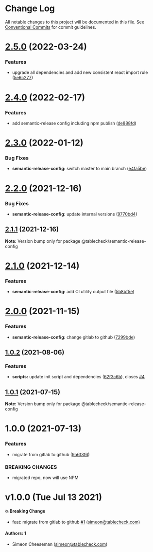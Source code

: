 # Change Log

All notable changes to this project will be documented in this file.
See [Conventional Commits](https://conventionalcommits.org) for commit guidelines.

# [2.5.0](https://github.com/tablecheck/frontend/compare/@tablecheck/semantic-release-config@2.4.0...@tablecheck/semantic-release-config@2.5.0) (2022-03-24)


### Features

* upgrade all dependencies and add new consistent react import rule ([5e6c277](https://github.com/tablecheck/frontend/commit/5e6c277cc49fe7bb95aa266dc06894afa2e53d58))





# [2.4.0](https://github.com/tablecheck/frontend/compare/@tablecheck/semantic-release-config@2.3.0...@tablecheck/semantic-release-config@2.4.0) (2022-02-17)


### Features

* add semantic-release config including npm publish ([de888fd](https://github.com/tablecheck/frontend/commit/de888fd9523bf187d16b7f5aa1776181ec6808c2))





# [2.3.0](https://github.com/tablecheck/frontend/compare/@tablecheck/semantic-release-config@2.2.0...@tablecheck/semantic-release-config@2.3.0) (2022-01-12)


### Bug Fixes

* **semantic-release-config:** switch master to main branch ([e4fa5be](https://github.com/tablecheck/frontend/commit/e4fa5be6eedb61767468f6c9cd33337d1a1b70f2))





# [2.2.0](https://github.com/tablecheck/frontend/compare/@tablecheck/semantic-release-config@2.1.1...@tablecheck/semantic-release-config@2.2.0) (2021-12-16)


### Bug Fixes

* **semantic-release-config:** update internal versions ([9770bd4](https://github.com/tablecheck/frontend/commit/9770bd49111d02874dc56910758d293e5c94488a))





## [2.1.1](https://github.com/tablecheck/frontend/compare/@tablecheck/semantic-release-config@2.1.0...@tablecheck/semantic-release-config@2.1.1) (2021-12-16)

**Note:** Version bump only for package @tablecheck/semantic-release-config





# [2.1.0](https://github.com/tablecheck/frontend/compare/@tablecheck/semantic-release-config@2.0.0...@tablecheck/semantic-release-config@2.1.0) (2021-12-14)


### Features

* **semantic-release-config:** add CI utility output file ([5b8bf5e](https://github.com/tablecheck/frontend/commit/5b8bf5edfa12528288ed45c7a788766a616b24b5))





# [2.0.0](https://github.com/tablecheck/frontend/compare/@tablecheck/semantic-release-config@1.0.2...@tablecheck/semantic-release-config@2.0.0) (2021-11-15)


### Features

* **semantic-release-config:** change gitlab to github ([7299bde](https://github.com/tablecheck/frontend/commit/7299bde21f712064804ba3d88e389c67ff56bc3d))





## [1.0.2](https://github.com/tablecheck/frontend/compare/@tablecheck/semantic-release-config@1.0.1...@tablecheck/semantic-release-config@1.0.2) (2021-08-06)


### Features

* **scripts:** update init script and dependencies ([62f3c6b](https://github.com/tablecheck/frontend/commit/62f3c6b087b3a7f58e7894ff106dba73ef0ae499)), closes [#4](https://github.com/tablecheck/frontend/issues/4)





## [1.0.1](https://github.com/tablecheck/frontend/compare/@tablecheck/semantic-release-config@1.0.0...@tablecheck/semantic-release-config@1.0.1) (2021-07-15)

**Note:** Version bump only for package @tablecheck/semantic-release-config





# 1.0.0 (2021-07-13)


### Features

* migrate from gitlab to github ([9a6f3f6](https://github.com/tablecheck/frontend/commit/9a6f3f6cd0c1b6f6eb1bce216aa0d3e66dede442))


### BREAKING CHANGES

* migrated repo, now will use NPM





# v1.0.0 (Tue Jul 13 2021)

#### 💥 Breaking Change

- feat: migrate from gitlab to github [#1](https://github.com/tablecheck/frontend/pull/1) (simeon@tablecheck.com)

#### Authors: 1

- Simeon Cheeseman (simeon@tablecheck.com)
